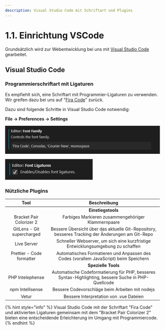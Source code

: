 ```yaml
---
description: Visual Studio Code mit Schriftart und Plugins
---
```


# 1.1. Einrichtung VSCode

Grundsätzlich wird zur Webentwicklung bei uns mit [Visual Studio Code](https://code.visualstudio.com/) gearbeitet.

## Visual Studio Code

### Programmierschriftart mit Ligaturen

Es empfiehlt sich, eine Schriftart mit Programmier-Ligaturen zu verwenden. Wir greifen dazu bei uns auf "[Fira Code](https://github.com/tonsky/FiraCode)" zurück.

Dazu sind folgende Schritte in Visual Studio Code notwendig:

**File -&gt; Preferences -&gt; Settings**

![Fira Code zur Standardschriftart machen](.gitbook/assets/image%20%281%29.png)

![Aktivieren der Ligaturen der Schriftart](.gitbook/assets/image.png)

### **Nützliche Plugins**



| Tool | Beschreibung |
| :---: | :---: |
|  | **Einstiegstools** |
| Bracket Pair Colorizer 2 | Farbiges Markieren zusammengehöriger Klammernpaare |
| GitLens - Git supercharged | Bessere Übersicht über das aktuelle Git-Repository, besseres Tracking der Änderungen am Git-Repo |
| Live Server | Schneller Webserver, um sich eine kurzfristige Entwicklungsumgebung zu schaffen |
| Prettier - Code formatter | Automatisches Formatieren und Anpassen des Codes \(vorallem JavaScript\) beim Speichern |
|  | **Spezielle Tools** |
| PHP Intelephense | Automatische Codeformatierung für PHP, besseres Syntax-Highlighting, bessere Suche in PHP-Quellcode |
| npm Intellisense | Bessere Codevorschläge beim Arbeiten mit nodejs |
| Vetur | Bessere Interpretation von .vue Dateien |

{% hint style="info" %}
Visual Studio Code mit der Schriftart "Fira Code" und aktivierten Ligaturen gemeinsam mit dem "Bracket Pair Colorizer 2" bieten eine entscheidende Erleichterung im Umgang mit Programmiercode.
{% endhint %}

